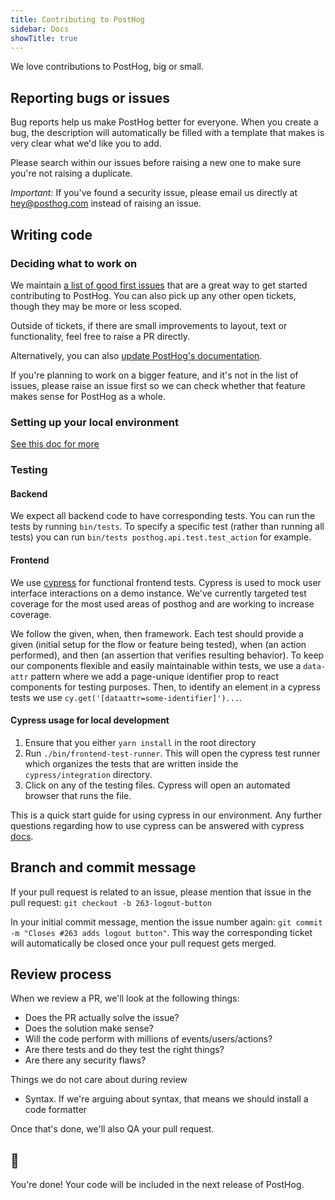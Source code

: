 ```yaml
---
title: Contributing to PostHog
sidebar: Docs
showTitle: true
---
```


We love contributions to PostHog, big or small.


## Reporting bugs or issues

Bug reports help us make PostHog better for everyone. When you create a bug, the description will automatically be filled with a template that makes is very clear what we'd like you to add.

Please search within our issues before raising a new one to make sure you're not raising a duplicate.

*Important:* If you've found a security issue, please email us directly at [hey@posthog.com](mailto:hey@posthog.com) instead of raising an issue.

## Writing code 

### Deciding what to work on

We maintain [a list of good first issues](https://github.com/PostHog/posthog/issues?q=is%3Aissue+is%3Aopen+label%3A%22good+first+issue%22) that are a great way to get started contributing to PostHog. You can also pick up any other open tickets, though they may be more or less scoped.

Outside of tickets, if there are small improvements to layout, text or functionality, feel free to raise a PR directly.

Alternatively, you can also [update PostHog's documentation](/../updating-documentation).

If you're planning to work on a bigger feature, and it's not in the list of issues, please raise an issue first so we can check whether that feature makes sense for PostHog as a whole.

### Setting up your local environment

[See this doc for more](/docs/developing-locally)

### Testing

#### Backend
We expect all backend code to have corresponding tests. You can run the tests by running `bin/tests`. To specify a specific test (rather than running all tests) you can run `bin/tests posthog.api.test.test_action` for example.

#### Frontend
We use [cypress](https://www.cypress.io/) for functional frontend tests. Cypress is used to mock user interface interactions on a demo instance. We've currently targeted test coverage for the most used areas of posthog and are working to increase coverage. 

We follow the given, when, then framework. Each test should provide a given (initial setup for the flow or feature being tested), when (an action performed), and then (an assertion that verifies resulting behavior). To keep our components flexible and easily maintainable within tests, we use a `data-attr` pattern where we add a page-unique identifier prop to react components for testing purposes. Then, to identify an element in a cypress tests we use `cy.get('[dataattr=some-identifier]')...`. 

#### Cypress usage for local development

1. Ensure that you either `yarn install` in the root directory
2. Run `./bin/frontend-test-runner`. This will open the cypress test runner which organizes the tests that are written inside the `cypress/integration` directory.
3. Click on any of the testing files. Cypress will open an automated browser that runs the file. 

This is a quick start guide for using cypress in our environment. Any further questions regarding how to use cypress can be answered with cypress [docs](https://docs.cypress.io/). 

## Branch and commit message

If your pull request is related to an issue, please mention that issue in the pull request: `git checkout -b 263-logout-button`

In your initial commit message, mention the issue number again: `git commit -m "Closes #263 adds logout button"`. This way the corresponding ticket will automatically be closed once your pull request gets merged.

## Review process

When we review a PR, we'll look at the following things:
- Does the PR actually solve the issue?
- Does the solution make sense?
- Will the code perform with millions of events/users/actions?
- Are there tests and do they test the right things?
- Are there any security flaws?

Things we do not care about during review
- Syntax. If we're arguing about syntax, that means we should install a code formatter

Once that's done, we'll also QA your pull request.

## 🎉

You're done! Your code will be included in the next release of PostHog.

